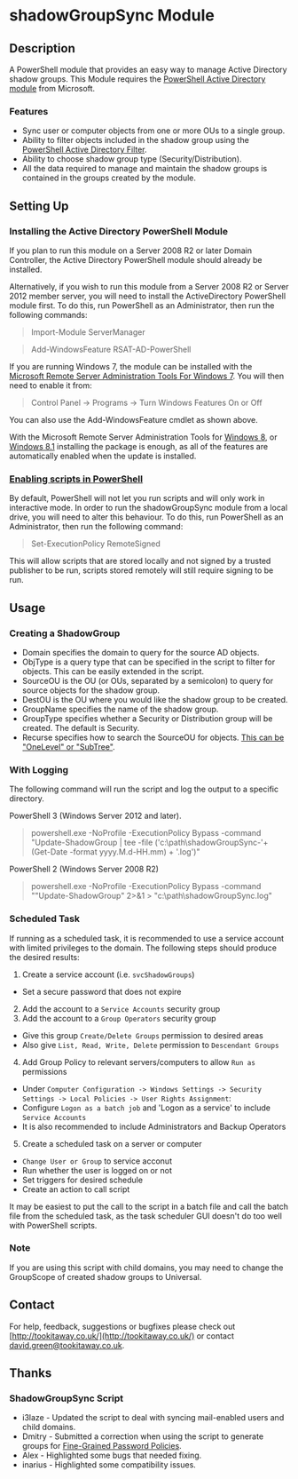 shadowGroupSync Module
====================

Description
---------------------

A PowerShell module that provides an easy way to manage Active Directory shadow groups. 
This Module requires the [PowerShell Active Directory module](http://technet.microsoft.com/en-us/library/ee617195.aspx) from Microsoft.

### Features

- Sync user or computer objects from one or more OUs to a single group.
- Ability to filter objects included in the shadow group using the [PowerShell Active Directory Filter](http://technet.microsoft.com/en-us/library/hh531527).
- Ability to choose shadow group type (Security/Distribution).
- All the data required to manage and maintain the shadow groups is contained in the groups created by the module.

Setting Up
---------------------

### Installing the Active Directory PowerShell Module

If you plan to run this module on a Server 2008 R2 or later Domain Controller, the Active Directory PowerShell module should already be installed.

Alternatively, if you wish to run this module from a Server 2008 R2 or Server 2012 member server, you will need to install the ActiveDirectory PowerShell module first. To do this, run PowerShell as an Administrator, then run the following commands:

> Import-Module ServerManager

> Add-WindowsFeature RSAT-AD-PowerShell

If you are running Windows 7, the module can be installed with the [Microsoft Remote Server Administration Tools For Windows 7](http://www.microsoft.com/en-us/download/details.aspx?id=7887). 
You will then need to enable it from:

> Control Panel -> Programs -> Turn Windows Features On or Off

You can also use the Add-WindowsFeature cmdlet as shown above.

With the Microsoft Remote Server Administration Tools for [Windows 8](http://www.microsoft.com/en-gb/download/details.aspx?id=28972), or [Windows 8.1](http://www.microsoft.com/en-gb/download/details.aspx?id=39296) installing the package is enough, as all of the features are automatically enabled when the update is installed.

### [Enabling scripts in PowerShell](http://technet.microsoft.com/en-us/library/hh849812.aspx)

By default, PowerShell will not let you run scripts and will only work in interactive mode. In order to run the shadowGroupSync module from a local drive, you will need to alter this behaviour. To do this, run PowerShell as an Administrator, then run the following command:

> Set-ExecutionPolicy RemoteSigned

This will allow scripts that are stored locally and not signed by a trusted publisher to be run, scripts stored remotely will still require signing to be run.

Usage
---------------------

### Creating a ShadowGroup

- Domain specifies the domain to query for the source AD objects.
- ObjType is a query type that can be specified in the script to filter for objects. This can be easily extended in the script.
- SourceOU is the OU (or OUs, separated by a semicolon) to query for source objects for the shadow group.
- DestOU is the OU where you would like the shadow group to be created.
- GroupName specifies the name of the shadow group.
- GroupType specifies whether a Security or Distribution group will be created. The default is Security.
- Recurse specifies how to search the SourceOU for objects. [This can be "OneLevel" or "SubTree"](http://technet.microsoft.com/en-us/library/ee617241.aspx).

### With Logging

The following command will run the script and log the output to a specific directory.

PowerShell 3 (Windows Server 2012 and later).
> powershell.exe -NoProfile -ExecutionPolicy Bypass -command "Update-ShadowGroup | tee -file ('c:\path\shadowGroupSync-'+ (Get-Date -format yyyy.M.d-HH.mm) + '.log')"

PowerShell 2 (Windows Server 2008 R2)
> powershell.exe -NoProfile -ExecutionPolicy Bypass -command ""Update-ShadowGroup" 2>&1 > "c:\path\shadowGroupSync.log"

### Scheduled Task

If running as a scheduled task, it is recommended to use a service account with limited privileges to the domain. 
The following steps should produce the desired results:

1. Create a service account (i.e. `svcShadowGroups`)
  * Set a secure password that does not expire
2. Add the account to a `Service Accounts` security group
3. Add the account to a `Group Operators` security group
  * Give this group `Create/Delete Groups` permission to desired areas
  * Also give `List, Read, Write, Delete` permission to `Descendant Groups`
4. Add Group Policy to relevant servers/computers to allow `Run as` permissions
  * Under `Computer Configuration -> Windows Settings -> Security Settings -> Local Policies -> User Rights Assignment`:
  * Configure `Logon as a batch job` and 'Logon as a service' to include `Service Accounts`
  * It is also recommended to include Administrators and Backup Operators
5. Create a scheduled task on a server or computer
  * `Change User or Group` to service acconut
  * Run whether the user is logged on or not
  * Set triggers for desired schedule
  * Create an action to call script

It may be easiest to put the call to the script in a batch file and call the batch file from the scheduled task, as the task scheduler GUI doesn't do too well with PowerShell scripts.

### Note

If you are using this script with child domains, you may need to change the GroupScope of created shadow groups to Universal.

Contact
---------------------

For help, feedback, suggestions or bugfixes please check out [http://tookitaway.co.uk/](http://tookitaway.co.uk/) or contact david.green@tookitaway.co.uk.

Thanks
---------------------

### ShadowGroupSync Script

- i3laze - Updated the script to deal with syncing mail-enabled users and child domains.
- Dmitry - Submitted a correction when using the script to generate groups for [Fine-Grained Password Policies](http://technet.microsoft.com/en-us/library/cc770394).
- Alex - Highlighted some bugs that needed fixing.
- inarius - Highlighted some compatibility issues.
